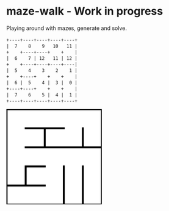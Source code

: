 # maze-walk - Work in progress
Playing around with mazes, generate and solve.
```
+----+----+----+----+----+
|  7    8    9   10   11 |
+    +----+----+    +    |
|  6    7 | 12   11 | 12 |
+    +----+----+----+----|
|  5    4    3    2    1 |
+    +----+    +    +    |
|  6 |  5    4 |  3 |  0 |
+----+----+    +    +    |
|  7    6    5 |  4 |  1 |
+----+----+----+----+----+
```
![imageReadme.png](imageReadme.png)

